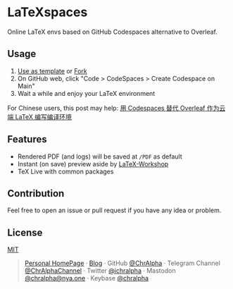 # LaTeXspaces
Online LaTeX envs based on GitHub Codespaces alternative to Overleaf.

## Usage

1. [Use as template](https://github.com/ChrAlpha/LaTeXspaces/generate) or [Fork](https://github.com/ChrAlpha/LaTeXspaces/fork)
2. On GitHub web, click "Code > CodeSpaces > Create Codespace on Main"
3. Wait a while and enjoy your LaTeX environment

For Chinese users, this post may help: [用 Codespaces 替代 Overleaf 作为云端 LaTeX 编写编译环境](https://blog.ichr.me/post/latex-codespaces/)

## Features

- Rendered PDF (and logs) will be saved at `/PDF` as default
- Instant (on save) preview aside by [LaTeX-Workshop](https://github.com/James-Yu/LaTeX-Workshop)
- TeX Live with common packages

## Contribution

Feel free to open an issue or pull request if you have any idea or problem.

## License

[MIT](LICENSE)

>   [Personal HomePage](https://ichr.me/) · [Blog](https://blog.ichr.me/) · GitHub [@ChrAlpha](https://github.com/ChrAlpha) · Telegram Channel [@ChrAlphaChannel](https://t.me/s/ChrAlphaChannel) · Twitter [@ichralpha](https://twitter.com/ichralpha) · Mastodon [@chralpha@nya.one](https://nya.one/@chralpha) · Keybase [@chralpha](https://keybase.io/chralpha) 